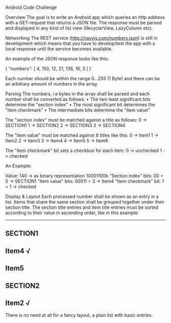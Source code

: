 Android Code Challenge

Overview
The goal is to write an Android app which queries an http address with a GET-request that returns
a JSON file. The response must be parsed and displayed in any kind of list view
(RecyclerView, LazyColumn etc).

Networking
The REST service (http://navvis.com/numbers.json) is still in development which means that you
have to develop/test the app with a local response until the service becomes available.

An example of the JSON response looks like this:

{
"numbers": [
4, 150, 12, 21, 136, 16, 3
]
}

Each number should be within the range 0...255 (1 Byte) and there can be an arbitrary amount of
numbers in the array.

Parsing
The numbers, i.e bytes in the array shall be parsed and each number shall be converted as follows:
• The two least significant bits determine the "section index"
• The most significant bit determines the "item checkmark"
• The intermediate bits determine the "item value"

The "section index" must be matched against a title as follows:
0 -> SECTION1
1 -> SECTION2
2 -> SECTION3
3 -> SECTION4

The "item value" must be matched against 6 titles like this:
0 -> Item1
1 -> Item2
2 -> Item3
3 -> Item4
4 -> Item5
5 -> Item6

The "item checkmark" bit sets a checkbox for each item:
0 -> unchecked
1 -> checked

An Example:

Value: 140 -> as binary representation 10001100b
"Section index" bits: 00 = 0 -> SECTION1
"Item value" bits: 00011 = 3 -> Item4
"Item checkmark" bit: 1 = 1 -> checked

Display & Layout
Each processed number shall be shown as an entry in a list. Items that share the same section
shall be grouped together under their section title. The section title entries and item title entries
must be sorted according to their value in ascending order, like in this example:

-----------------------
SECTION1
-----------------------
Item4 √
-----------------------
Item5
-----------------------
SECTION2
-----------------------
Item2 √
-----------------------

There is no need at all for a fancy layout, a plain list with basic entries.